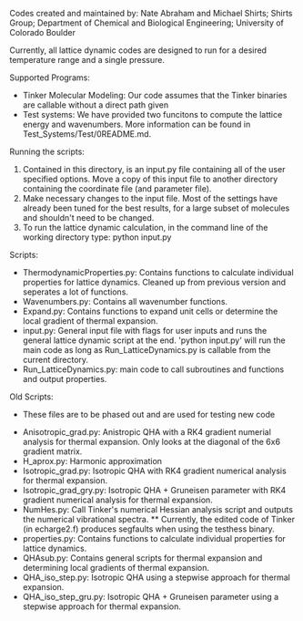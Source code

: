 Codes created and maintained by: Nate Abraham and Michael Shirts; 
                                 Shirts Group; 
                                 Department of Chemical and Biological Engineering; 
                                 University of Colorado Boulder

Currently, all lattice dynamic codes are designed to run for a desired temperature range and a single pressure.

Supported Programs:
- Tinker Molecular Modeling: Our code assumes that the Tinker binaries are callable without a direct path given
- Test systems: We have provided two funcitons to compute the  lattice energy and wavenumbers. More information can
be found in Test_Systems/Test/0README.md.

Running the scripts:
1) Contained in this directory, is an input.py file containing all of the user specified options. Move a copy of this
input file to another directory containing the coordinate file (and parameter file).
2) Make necessary changes to the input file. Most of the settings have already been tuned for the best results, for a
large subset of molecules and shouldn't need to be changed.
3) To run the lattice dynamic calculation, in the command line of the working directory type:
python input.py

Scripts:
-  	ThermodynamicProperties.py: Contains functions to calculate individual properties for lattice dynamics. 
  Cleaned up from previous version and seperates a lot of functions.
- Wavenumbers.py: Contains all wavenumber functions.
- Expand.py: Contains functions to expand unit cells or determine the local gradient of thermal expansion.
- input.py: General input file with flags for user inputs and runs the general lattice dynamic script at the end.
  'python input.py' will run the main code as long as Run_LatticeDynamics.py is callable from the current directory.
- Run_LatticeDynamics.py: main code to call subroutines and functions and output properties.

Old Scripts:
* These files are to be phased out and are used for testing new code
- Anisotropic_grad.py: Anistropic QHA with a RK4 gradient numerial analysis for thermal expansion. Only looks at 
      the diagonal of the 6x6 gradient matrix.
- H_aprox.py: Harmonic approximation
- Isotropic_grad.py: Isotropic QHA with RK4 gradient numerical analysis for thermal expansion.
- Isotropic_grad_gry.py: Isotropic QHA + Gruneisen parameter with RK4 gradient numerical analysis for thermal 
      expansion.
- NumHes.py: Call Tinker's numerical Hessian analysis script and outputs the numerical vibrational spectra.
      ** Currently, the edited code of Tinker (in echarge2.f) produces segfaults when using the testhess binary.
- properties.py: Contains functions to calculate individual properties for lattice dynamics.
- QHAsub.py: Contains general scripts for thermal expansion and determining local gradients of thermal expansion.
- QHA_iso_step.py: Isotropic QHA using a stepwise approach for thermal expansion.
- QHA_iso_step_gru.py: Isotropic QHA + Gruneisen parameter using a stepwise approach for thermal expansion.



